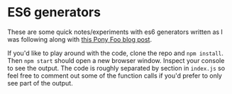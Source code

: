 # ES6 generators

These are some quick notes/experiments with es6 generators written as I was following along with [this Pony Foo blog post](https://ponyfoo.com/articles/es6-generators-in-depth).

If you'd like to play around with the code, clone the repo and `npm install`.  Then `npm start` should open a new browser window.  Inspect your console to see the output.  The code is roughly separated by section in `index.js` so feel free to comment out some of the function calls if you'd prefer to only see part of the output.
